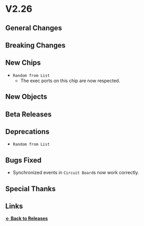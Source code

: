 # V2.26

## General Changes

## Breaking Changes

## New Chips

- `Random from List`
  - The exec ports on this chip are now respected.

## New Objects

## Beta Releases

## Deprecations

- `Random from List`

## Bugs Fixed

- Synchronized events in `Circuit Board`s now work correctly.

## Special Thanks

## Links

**[<- Back to Releases](./)**
